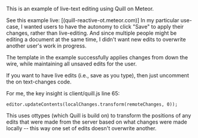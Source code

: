This is an example of live-text editing using Quill on Meteor.

See this example live: [(quill-reactive-ot.meteor.com)]
In my particular use-case, I wanted users to have the autonomy to click "Save" to apply their changes, rather than live-editing. And since multiple people might be editing a document at the same time, I didn't want new edits to overwrite another user's work in progress.

The template in the example successfully applies changes from down the wire, while maintaining all unsaved edits for the user.

If you want to have live edits (i.e., save as you type), then just uncomment the on text-changes code.

For me, the key insight is client/quill.js line 65:
```
editor.updateContents(localChanges.transform(remoteChanges, 0));
```
This uses ottypes (which Quill is build on) to transform the positions of any edits that were made from the server based on what changes were made locally -- this way one set of edits doesn't overwrite another.
